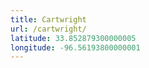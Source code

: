 ```yaml
---
title: Cartwright
url: /cartwright/
latitude: 33.852879300000005
longitude: -96.56193800000001
---
```

